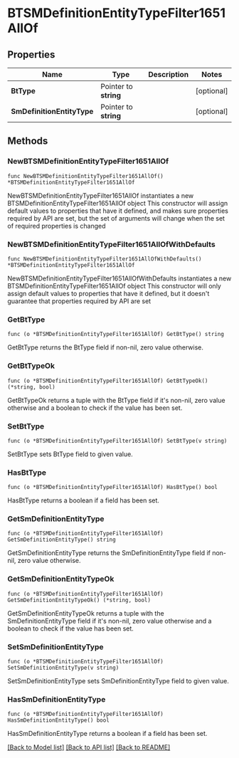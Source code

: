 # BTSMDefinitionEntityTypeFilter1651AllOf

## Properties

Name | Type | Description | Notes
------------ | ------------- | ------------- | -------------
**BtType** | Pointer to **string** |  | [optional] 
**SmDefinitionEntityType** | Pointer to **string** |  | [optional] 

## Methods

### NewBTSMDefinitionEntityTypeFilter1651AllOf

`func NewBTSMDefinitionEntityTypeFilter1651AllOf() *BTSMDefinitionEntityTypeFilter1651AllOf`

NewBTSMDefinitionEntityTypeFilter1651AllOf instantiates a new BTSMDefinitionEntityTypeFilter1651AllOf object
This constructor will assign default values to properties that have it defined,
and makes sure properties required by API are set, but the set of arguments
will change when the set of required properties is changed

### NewBTSMDefinitionEntityTypeFilter1651AllOfWithDefaults

`func NewBTSMDefinitionEntityTypeFilter1651AllOfWithDefaults() *BTSMDefinitionEntityTypeFilter1651AllOf`

NewBTSMDefinitionEntityTypeFilter1651AllOfWithDefaults instantiates a new BTSMDefinitionEntityTypeFilter1651AllOf object
This constructor will only assign default values to properties that have it defined,
but it doesn't guarantee that properties required by API are set

### GetBtType

`func (o *BTSMDefinitionEntityTypeFilter1651AllOf) GetBtType() string`

GetBtType returns the BtType field if non-nil, zero value otherwise.

### GetBtTypeOk

`func (o *BTSMDefinitionEntityTypeFilter1651AllOf) GetBtTypeOk() (*string, bool)`

GetBtTypeOk returns a tuple with the BtType field if it's non-nil, zero value otherwise
and a boolean to check if the value has been set.

### SetBtType

`func (o *BTSMDefinitionEntityTypeFilter1651AllOf) SetBtType(v string)`

SetBtType sets BtType field to given value.

### HasBtType

`func (o *BTSMDefinitionEntityTypeFilter1651AllOf) HasBtType() bool`

HasBtType returns a boolean if a field has been set.

### GetSmDefinitionEntityType

`func (o *BTSMDefinitionEntityTypeFilter1651AllOf) GetSmDefinitionEntityType() string`

GetSmDefinitionEntityType returns the SmDefinitionEntityType field if non-nil, zero value otherwise.

### GetSmDefinitionEntityTypeOk

`func (o *BTSMDefinitionEntityTypeFilter1651AllOf) GetSmDefinitionEntityTypeOk() (*string, bool)`

GetSmDefinitionEntityTypeOk returns a tuple with the SmDefinitionEntityType field if it's non-nil, zero value otherwise
and a boolean to check if the value has been set.

### SetSmDefinitionEntityType

`func (o *BTSMDefinitionEntityTypeFilter1651AllOf) SetSmDefinitionEntityType(v string)`

SetSmDefinitionEntityType sets SmDefinitionEntityType field to given value.

### HasSmDefinitionEntityType

`func (o *BTSMDefinitionEntityTypeFilter1651AllOf) HasSmDefinitionEntityType() bool`

HasSmDefinitionEntityType returns a boolean if a field has been set.


[[Back to Model list]](../README.md#documentation-for-models) [[Back to API list]](../README.md#documentation-for-api-endpoints) [[Back to README]](../README.md)


